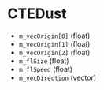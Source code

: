 # CTEDust

* `m_vecOrigin[0]` (float)
* `m_vecOrigin[1]` (float)
* `m_vecOrigin[2]` (float)
* `m_flSize` (float)
* `m_flSpeed` (float)
* `m_vecDirection` (vector)